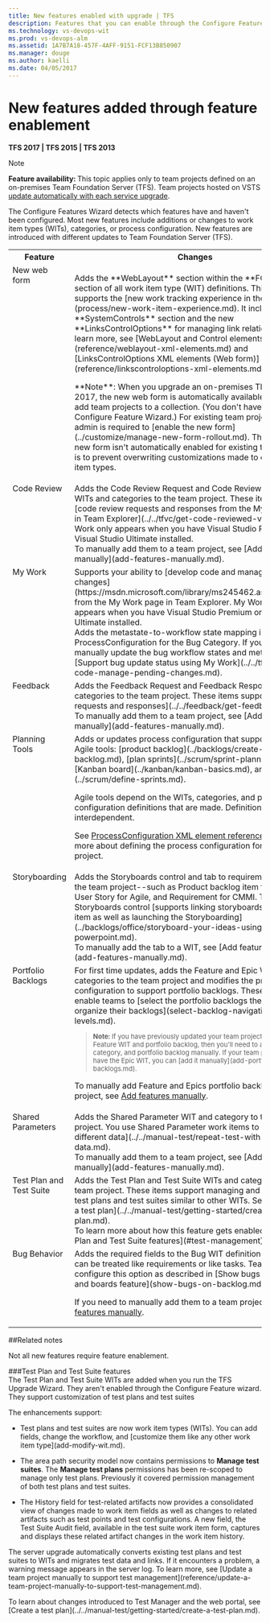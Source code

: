 ```yaml
---
title: New features enabled with upgrade | TFS
description: Features that you can enable through the Configure Features Wizard after you've upgraded the application tier server for Team Foundation Server (TFS) 
ms.technology: vs-devops-wit
ms.prod: vs-devops-alm
ms.assetid: 1A7B7A18-457F-4AFF-9151-FCF13B850907  
ms.manager: douge
ms.author: kaelli
ms.date: 04/05/2017
---
```


<!---
Supports the following FWLINK: Learn more about these configuration changes: http://go.microsoft.com/fwlink/?LinkID=242985 - 
-->

# New features added through feature enablement 

<b>TFS 2017 | TFS 2015 | TFS 2013</b>  

>[!NOTE]  
<b>Feature availability: </b>This topic applies only to team projects defined on an on-premises Team Foundation Server (TFS). Team projects hosted on VSTS [update automatically with each service upgrade](/vsts/release-notes/index).
  
The Configure Features Wizard detects which features have and haven't been configured. Most new features include additions or changes to work item types (WITs), categories, or process configuration. New features are introduced with different updates to Team Foundation Server (TFS).  


<table>
<tbody valign="top">
<tr>
<th width="18%">
Feature
</th>
<th width="70%">
Changes
</th>
<th width="12%">
Update
</th>
</tr>
<tr>
<td>
New web form
</td>
<td>
<p>Adds the **WebLayout** section within the **FORM** section of all work item type (WIT) definitions. This section supports the [new work tracking experience in the web portal](process/new-work-item-experience.md). It includes the **SystemControls** section and the new **LinksControlOptions** for managing link relationships. To learn more, see [WebLayout and Control elements](reference/weblayout-xml-elements.md) and [LinksControlOptions XML elements (Web form)](reference/linkscontroloptions-xml-elements.md).</p>
<p>**Note**: When you upgrade an on-premises TFS to TFS 2017, the new web form is automatically available when you add team projects to a collection. (You don't have to run the Configure Feature Wizard.) For existing team projects, an admin is required to [enable the new form](../customize/manage-new-form-rollout.md). The reason the new form isn't automatically enabled for existing team projects is to prevent overwriting customizations made to existing work item types.</p>
</td>
<td>
TFS 2017
</td>
</tr>
<tr>
<td>
Code Review
</td>
<td>
Adds the Code Review Request and Code Review Response WITs and categories to the team project. These items support [code review requests and responses from the My Work page in Team Explorer](../../tfvc/get-code-reviewed-vs.md). My Work only appears when you have Visual Studio Premium or Visual Studio Ultimate installed.<br /> 
To manually add them to a team project, see [Add features manually](add-features-manually.md).   
</td>
<td>
TFS 2012
</td>
</tr>
<tr>
<td>
My Work
</td>
<td>
Supports your ability to [develop code and manage pending changes](https://msdn.microsoft.com/library/ms245462.aspx#my_work) from the My Work page in Team Explorer. My Work only appears when you have Visual Studio Premium or Visual Studio Ultimate installed.<br /> 
Adds the metastate-to-workflow state mapping in ProcessConfiguration for the Bug Category. If you need to manually update the bug workflow states and metastates, see [Support bug update status using My Work](../../tfvc/develop-code-manage-pending-changes.md).   
</td>
<td>
TFS 2012
</td>
</tr>

<tr>
<td>
Feedback
</td>
<td>
Adds the Feedback Request and Feedback Response WITs and categories to the team project. These items support [feedback requests and responses](../../feedback/get-feedback.md). <br/>
To manually add them to a team project, see [Add features manually](add-features-manually.md). 
</td>
<td>
TFS 2012
</td>
</tr>

<tr>
<td>
Planning Tools
</td>
<td>
Adds or updates process configuration that supports using the Agile tools: [product backlog](../backlogs/create-your-backlog.md), [plan sprints](../scrum/sprint-planning.md), [Kanban board](../kanban/kanban-basics.md), and [more](../scrum/define-sprints.md).<br/>

Agile tools depend on the WITs, categories, and process configuration definitions that are made.  Definitions are interdependent. <br/>

See [ProcessConfiguration XML element reference](reference/process-configuration-xml-element.md) to learn more about defining the process configuration for your team project.  
</td>
<td>
TFS 2012
</td>
</tr>

<tr>
<td>
Storyboarding
</td>
<td>
Adds the Storyboards control and tab to requirement WIT for the team project--such as Product backlog item for Scrum, User Story for Agile, and Requirement for CMMI. The Storyboards control [supports linking storyboards to the work item as well as launching the Storyboarding](../backlogs/office/storyboard-your-ideas-using-powerpoint.md). <br/>
To manually add the tab to a WIT, see [Add features manually](add-features-manually.md). 
</td>
<td>
TFS 2012
</td>
</tr>
 

<tr>
<td>
Portfolio Backlogs
</td>
<td>
For first time updates, adds the Feature and Epic WIT and categories to the team project and modifies the process configuration to support portfolio backlogs. These features enable teams to [select the portfolio backlogs they work with to organize their backlogs](select-backlog-navigation-levels.md). <br/>

<blockquote style="font-size: 13px"><b>Note: </b>If you have previously updated your team project to add the Feature WIT and portfolio backlog, then you'll need to add the Epic WIT, category, and portfolio backlog manually. If your team project doesn't have the Epic WIT, you can [add it manually](add-portfolio-backlogs.md).    </blockquote>

To manually add Feature and Epics portfolio backlogs to a team project, see [Add features manually](add-features-manually.md). 

</td>
<td>
TFS 2013, TFS 2015
</td>
</tr>


<tr>
<td>
Shared Parameters
</td>
<td>
Adds the Shared Parameter WIT and category to the team project. You use Shared Parameter work items to [run tests with different data](../../manual-test/repeat-test-with-different-data.md).<br/> 
To manually add them to a team project, see [Add features manually](add-features-manually.md). 
</td>
<td>
TFS 2013.2
</td>
</tr>


<tr>
<td>
Test Plan and Test Suite
</td>
<td>
Adds the Test Plan and Test Suite WITs and categories to the team project. These items support managing and customizing test plans and test suites similar to other WITs. See also [Create a test plan](../../manual-test/getting-started/create-a-test-plan.md). <br/>
To learn more about how this feature gets enabled, see [Test Plan and Test Suite features](#test-management).   
</td>
<td>
TFS 2013.3
</td>
</tr>

<tr>
<td>
Bug Behavior
</td>
<td>
Adds the required fields to the Bug WIT definition so that they can be treated like requirements or like tasks. Teams can configure this option as described in [Show bugs on backlogs and boards feature](show-bugs-on-backlog.md).<br/>

If you need to manually add them to a team project, see [Add features manually](add-features-manually.md).  
</td>
<td>
TFS 2015
</td>
</tr>

</tbody>
</table>

##Related notes 

Not all new features require feature enablement. 


<a id="test-management" >   </a>
###Test Plan and Test Suite features  
The Test Plan and Test Suite WITs are added when you run the TFS Upgrade Wizard. They aren't enabled through the Configure Feature wizard. They support customization of test plans and test suites

<p>The enhancements support:</p>
  <ul>
    <li>
      <p>Test plans and test suites are now work item types (WITs). You can add fields, change the workflow, and [customize them like any other work item type](add-modify-wit.md). </p>
    </li>
    <li>
      <p>The area path security model now contains permissions to <b>Manage test suites</b>. The <b>Manage test plans</b> permissions has been re-scoped to manage only test plans. Previously it covered permission management of both test plans and test suites.</p>
    </li>
    <li>
      <p>The History field for test-related artifacts now provides a consolidated view of changes made to work item fields as well as changes to related artifacts such as test points and test configurations. A new field, the Test Suite Audit field, available in the test suite work item form, captures and displays these related artifact changes in the work item history.</p>
    </li>
  </ul>
  <p>The server upgrade automatically converts existing test plans and test suites to WITs and migrates test data and links. If it encounters a problem, a warning message appears in the server log. To learn more, see [Update a team project manually to support test management](reference/update-a-team-project-manually-to-support-test-management.md).</p>
  <p>To learn about changes introduced to Test Manager and the web portal, see [Create a test plan](../../manual-test/getting-started/create-a-test-plan.md).</p>

